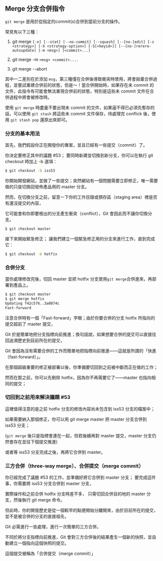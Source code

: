 ## Merge 分支合併指令

`git merge` 是用於從指定的commit(s)合併到當前分支的操作。

常見有以下三種：

  1. git merge `[-n] [--stat] [--no-commit] [--squash] [--[no-]edit] [-s <strategy>] [-X <strategy-option>] [-S[<keyid>]] [--[no-]rerere-autoupdate] [-m <msg>] [<commit>...]`

  2. git merge -m `<msg> <commit>....`

  3. git merge --abort

其中一二差別在於添加 `msg`，第三種僅在合併後導致衝突時使用，將會拋棄合併過程，並嘗試重建合併前的狀態，但是～！當合併開始時，如果存在未 commit 的文件，此指令有可能會無法重現合併前的狀態，特別是這些未 commit 文件在合併過程中將會被修改時。

使用 `git merge` 時盡量不要出現未 commit 的文件，如果逼不得已必須先暫存的話，可以使用 `git stash` 將這些未 commit 文件保存，待處理完 conflick 後，使用 `git stash pop` 還原出來即可。


### 分支的基本用法

首先，我們假設你正在開發你的專案，並且已經有一些提交（commit）了。

你決定要修正其中的議題 #53； 要同時新建並切換到新分支，你可以在執行 git checkout 時加上 -b 選項：

```bash
$ git checkout -b iss53
```

你開始開發網站，並做了一些提交；突然網站有一個問題需要立即修正，唯一需要做的只是切換回發佈產品用的 master 分支。

然而，在切換分支之前，留意一下你的工作目錄或預存區（staging area）裡是否有還沒提交的內容，

它可能會和你即要檢出的分支產生衝突（conflict），Git 會因此而不讓你切換分支。

```bash
$ git checkout master
```

接下來開始緊急修正； 讓我們建立一個緊急修正用的分支來進行工作，直到完成它：

```bash
$ git checkout -b hotfix
```


### 合併分支

當你處理修改完後，切回 master 並把 hotfix 分支使用`git merge`合併進來，再部署到產品上。

```bash
$ git checkout master
$ git merge hotfix
Updating f42c576..3a0874c
Fast-forward
```

注意合併時有一個「Fast-forward」字眼；由於你要合併的分支 hotfix 所指向的提交超前了 master 提交，

Git 於是簡單地把分支指標向前推進；換句話說，如果想要合併的提交可以直接往回追溯歷史到目前所在的提交，

Git 會因為沒有需要合併的工作而簡單地把指標向前推進——這就是所謂的「快進（fast-forward）」。

在那個超級重要的修正被部署以後，你準備要切回到之前被中斷而正在做的工作； 

然而在那之前，你可以先刪除 hotfix，因為你不再需要它了——master 也指向相同的提交； 


### 切回到之前用來解決議題 #53

這裡值得注意的是之前 hotfix 分支的修改內容尚未包含到 iss53 分支的檔案中；

如果需要納入那個修正，你可以用 git merge master 把 master 分支合併到 iss53 分支；

(`git merge` 後只是指標會連在一起，但若後續再對 master 提交，master 分支仍然會存在並往下個提交推進)

或者等 iss53 分支完成之後，再將它合併到 master。


### 三方合併（three-way merge）、合併提交（merge commit）

你已經完成了議題 #53 的工作，並準備好將它合併到 master 分支； 要完成這件事，你需要將 iss53 分支合併到 master 分支，

實際操作和之前合併 hotfix 分支時差不多， 只需切回合併目的地的 master 分支，然後執行 git merge 命令。

但此時，你的開發歷史是從一個較早的點便開始分離開來，由於目前所在的提交，並不是被合併的分支的直接祖先，

Git 必需進行一些處理，進行一次簡單的三方合併。

不同於將分支指標向前推進，Git 會對三方合併後的結果產生一個新的快照，並自動建立一個指向這個快照的提交。

這個提交被稱為「合併提交（merge commit）」


### 